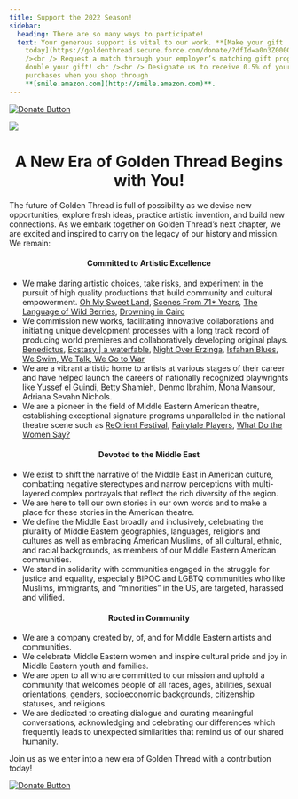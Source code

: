 ```yaml
---
title: Support the 2022 Season!
sidebar:
  heading: There are so many ways to participate!
  text: Your generous support is vital to our work. **[Make your gift
    today](https://goldenthread.secure.force.com/donate/?dfId=a0n3Z00000tn4RsQAI)**.	 <br
    /><br /> Request a match through your employer’s matching gift program and
    double your gift! <br /><br /> Designate us to receive 0.5% of your Amazon
    purchases when you shop through
    **[smile.amazon.com](http://smile.amazon.com)**.
---
```

[![Donate Button](/img/archive/2015/03/Donate-Button-400.jpg)](https://goldenthread.secure.force.com/donate/?dfId=a0n3Z00000tn4RsQAI)

![](/img/archive/2015/03/20thAnniversary-Line-1024x36.jpg)

# <center>A New Era of Golden Thread Begins with You!</center>

The future of Golden Thread is full of possibility as we devise new opportunities, explore fresh ideas, practice artistic invention, and build new connections. As we embark together on Golden Thread’s next chapter, we are excited and inspired to carry on the legacy of our history and mission.  We remain:

#### **<center>Committed to Artistic Excellence<center>**

* We make daring artistic choices, take risks, and experiment in the pursuit of high quality productions that build community and cultural empowerment. [Oh My Sweet Land](https://goldenthread.org/productions/sweet-land/), [Scenes From 71* Years](https://goldenthread.org/productions/scenes-from-71-years/), [The Language of Wild Berries](https://goldenthread.org/productions/the-language-of-wild-berries-2022/), [Drowning in Cairo](https://goldenthread.org/productions/drowning-in-cairo/)
* We commission new works, facilitating innovative collaborations and initiating unique development processes with a long track record of producing world premieres and collaboratively developing original plays. [Benedictus](https://goldenthread.org/productions/benedictus/), [Ecstasy | a waterfable](https://goldenthread.org/productions/ecstasy-a-waterfable/), [Night Over Erzinga](https://goldenthread.org/productions/night-over-erzinga/), [Isfahan Blues](https://goldenthread.org/productions/isfahan-blues/), [We Swim, We Talk, We Go to War](https://goldenthread.org/productions/we-talk-we-swim/)
* We are a vibrant artistic home to artists at various stages of their career and have helped launch the careers of nationally recognized playwrights like Yussef el Guindi, Betty Shamieh, Denmo Ibrahim, Mona Mansour, Adriana Sevahn Nichols.
* We are a pioneer in the field of Middle Eastern American theatre, establishing exceptional signature programs unparalleled in the national theatre scene such as [ReOrient Festival](https://goldenthread.org/programs/reorient/), [Fairytale Players](https://goldenthread.org/programs/fairytale-players/), [What Do the Women Say?](https://goldenthread.org/programs/what-do-the-women-say/)

#### **<center>Devoted to the Middle East<center>**

* We exist to shift the narrative of the Middle East in American culture, combatting negative stereotypes and narrow perceptions with multi-layered complex portrayals that reflect the rich diversity of the region.
* We are here to tell our own stories in our own words and to make a place for these stories in the American theatre.
* We define the Middle East broadly and inclusively, celebrating the plurality of Middle Eastern geographies, languages, religions and cultures as well as embracing American Muslims, of all cultural, ethnic, and racial backgrounds, as members of our Middle Eastern American communities.
* We stand in solidarity with communities engaged in the struggle for justice and equality, especially BIPOC and LGBTQ communities who like Muslims, immigrants, and “minorities” in the US, are targeted, harassed and vilified.

#### **<center>Rooted in Community<center>**

* We are a company created by, of, and for Middle Eastern artists and communities.
* We celebrate Middle Eastern women and inspire cultural pride and joy in Middle Eastern youth and families.
* We are open to all who are committed to our mission and uphold a community that welcomes people of all races, ages, abilities, sexual orientations, genders, socioeconomic backgrounds, citizenship statuses, and religions.
* We are dedicated to creating dialogue and curating meaningful conversations, acknowledging and celebrating our differences which frequently leads to unexpected similarities that remind us of our shared humanity.

Join us as we enter into a new era of Golden Thread with a contribution today!

[![Donate Button](/img/archive/2015/03/Donate-Button-400.jpg)](https://goldenthread.secure.force.com/donate/?dfId=a0n3Z00000tn4RsQAI)